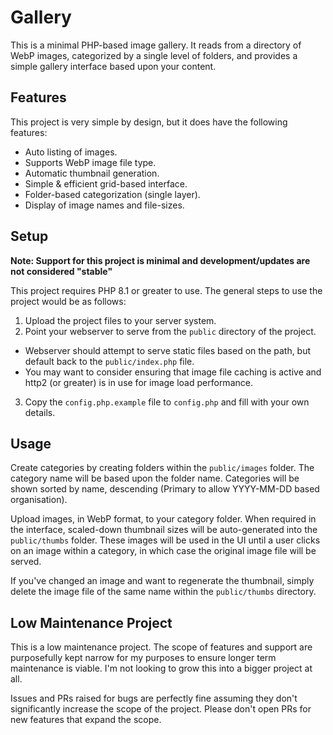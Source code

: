 # Gallery

This is a minimal PHP-based image gallery. It reads from a directory of WebP images, categorized by a single level of folders, and provides a simple gallery interface based upon your content.

## Features

This project is very simple by design, but it does have the following features:

- Auto listing of images.
- Supports WebP image file type.
- Automatic thumbnail generation.
- Simple & efficient grid-based interface.
- Folder-based categorization (single layer).
- Display of image names and file-sizes.

## Setup

**Note: Support for this project is minimal and development/updates are not considered "stable"** 

This project requires PHP 8.1 or greater to use. The general steps to use the project would be as follows:

1. Upload the project files to your server system.
2. Point your webserver to serve from the `public` directory of the project.
  - Webserver should attempt to serve static files based on the path, but default back to the `public/index.php` file.
  - You may want to consider ensuring that image file caching is active and http2 (or greater) is in use for image load performance.
3. Copy the `config.php.example` file to `config.php` and fill with your own details.

## Usage

Create categories by creating folders within the `public/images` folder. The category name will be based upon the folder name. Categories will be shown sorted by name, descending (Primary to allow YYYY-MM-DD based organisation).

Upload images, in WebP format, to your category folder. When required in the interface, scaled-down thumbnail sizes will be auto-generated into the `public/thumbs` folder. These images will be used in the UI until a user clicks on an image within a category, in which case the original image file will be served.

If you've changed an image and want to regenerate the thumbnail, simply delete the image file of the same name within the `public/thumbs` directory.

## Low Maintenance Project

This is a low maintenance project. The scope of features and support are purposefully kept narrow for my purposes to ensure longer term maintenance is viable. I'm not looking to grow this into a bigger project at all.

Issues and PRs raised for bugs are perfectly fine assuming they don't significantly increase the scope of the project. Please don't open PRs for new features that expand the scope.